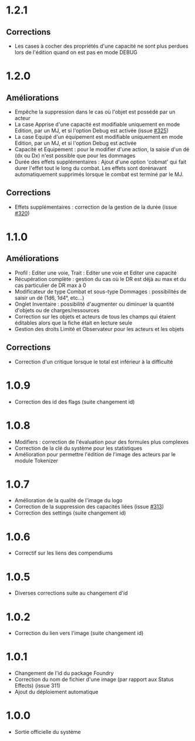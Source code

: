 # 1.2.1
## Corrections
- Les cases à cocher des propriétés d'une capacité ne sont plus perdues lors de l'édition quand on est pas en mode DEBUG

# 1.2.0
## Améliorations
- Empêche la suppression dans le cas où l'objet est possédé par un acteur
- La case Apprise d'une capacité est modifiable uniquement en mode Edition, par un MJ, et si l'option Debug est activée (issue [#325](https://github.com/BlackBookEditions/foundry-co2/issues/325))
- La case Equipé d'un équipement est modifiable uniquement en mode Edition, par un MJ, et si l'option Debug est activée
- Capacité et Equipement : pour le modifier d'une action, la saisie d'un dé (dx ou Dx) n'est possible que pour les dommages
- Durée des effets supplémentaires : Ajout d'une option 'cobmat' qui fait durer l'effet tout le long du combat. Les effets sont dorénavant automatiquement supprimés lorsque le combat est terminé par le MJ.
## Corrections
- Effets supplémentaires : correction de la gestion de la durée (issue [#320](https://github.com/BlackBookEditions/foundry-co2/issues/320))

# 1.1.0
## Améliorations
- Profil : Editer une voie, Trait : Editer une voie et Editer une capacité
- Récupération complète : gestion du cas où le DR est déjà au max et du cas particulier de DR max à 0
- Modificateur de type Combat et sous-type Dommages : possibilités de saisir un dé (1d6, 1d4°, etc...)
- Onglet Inventaire : possibilité d'augmenter ou diminuer la quantité d'objets ou de charges/ressources
- Correction sur les objets et acteurs de tous les champs qui étaient éditables alors que la fiche était en lecture seule
- Gestion des droits Limité et Observateur pour les acteurs et les objets

## Corrections
- Correction d'un critique lorsque le total est inférieur à la difficulté

# 1.0.9
- Correction des id des flags (suite changement id)

# 1.0.8
- Modifiers : correction de l'évaluation pour des formules plus complexes
- Correction de la clé du système pour les statistiques
- Amélioration pour permettre l'édition de l'image des acteurs par le module Tokenizer

# 1.0.7
- Amélioration de la qualité de l'image du logo
- Correction de la suppression des capacités liées (issue [#313](https://github.com/BlackBookEditions/foundry-co2/issues/313))
- Correction des settings (suite changement id)

# 1.0.6
- Correctif sur les liens des compendiums

# 1.0.5
- Diverses corrections suite au changement d'id

# 1.0.2
- Correction du lien vers l'image (suite changement id)

# 1.0.1
- Changement de l'id du package Foundry
- Correction du nom de fichier d'une image (par rapport aux Status Effects) (issue 311)
- Ajout du déploiement automatique

# 1.0.0
- Sortie officielle du système